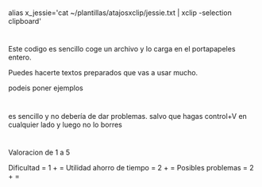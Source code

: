 # ##########################

alias x_jessie='cat ~/plantillas/atajosxclip/jessie.txt | xclip -selection clipboard'


# #######################

Este codigo es sencillo coge un archivo y lo carga en el portapapeles entero.

Puedes hacerte textos preparados que vas a usar mucho. 

podeis poner ejemplos




 # ########################
 
es sencillo y no debería de dar problemas. salvo que hagas control+V en cualquier lado y 
luego no lo borres


# #####################
Valoracion de 1 a 5

Dificultad = 1 + =
Utilidad ahorro de tiempo = 2 + =
Posibles problemas = 2 + =
